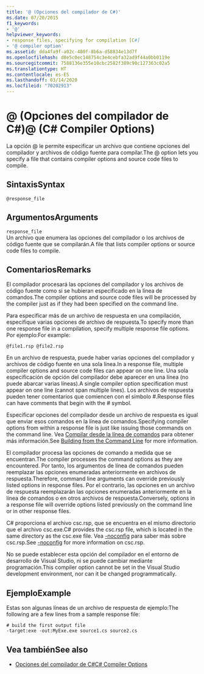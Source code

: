 ```yaml
---
title: '@ (Opciones del compilador de C#)'
ms.date: 07/20/2015
f1_keywords:
- '@'
helpviewer_keywords:
- response files, specifying for compilation [C#]
- '@ compiler option'
ms.assetid: dda4fa9f-a02c-400f-8b6a-d58834e13d7f
ms.openlocfilehash: d8e5c0ec148754c3e4cebfa32ad9f44a0bb0119e
ms.sourcegitcommit: 7588136e355e10cbc2582f389c90c127363c02a5
ms.translationtype: HT
ms.contentlocale: es-ES
ms.lasthandoff: 03/14/2020
ms.locfileid: "70202913"
---
```

# <a name="-c-compiler-options"></a><span data-ttu-id="3a123-102">@ (Opciones del compilador de C#)</span><span class="sxs-lookup"><span data-stu-id="3a123-102">@ (C# Compiler Options)</span></span>
<span data-ttu-id="3a123-103">La opción @ le permite especificar un archivo que contiene opciones del compilador y archivos de código fuente para compilar.</span><span class="sxs-lookup"><span data-stu-id="3a123-103">The @ option lets you specify a file that contains compiler options and source code files to compile.</span></span>  
  
## <a name="syntax"></a><span data-ttu-id="3a123-104">Sintaxis</span><span class="sxs-lookup"><span data-stu-id="3a123-104">Syntax</span></span>  
  
```console  
@response_file  
```  
  
## <a name="arguments"></a><span data-ttu-id="3a123-105">Argumentos</span><span class="sxs-lookup"><span data-stu-id="3a123-105">Arguments</span></span>  
 `response_file`  
 <span data-ttu-id="3a123-106">Un archivo que enumera las opciones del compilador o los archivos de código fuente que se compilarán.</span><span class="sxs-lookup"><span data-stu-id="3a123-106">A file that lists compiler options or source code files to compile.</span></span>  
  
## <a name="remarks"></a><span data-ttu-id="3a123-107">Comentarios</span><span class="sxs-lookup"><span data-stu-id="3a123-107">Remarks</span></span>  
 <span data-ttu-id="3a123-108">El compilador procesará las opciones del compilador y los archivos de código fuente como si se hubieran especificado en la línea de comandos.</span><span class="sxs-lookup"><span data-stu-id="3a123-108">The compiler options and source code files will be processed by the compiler just as if they had been specified on the command line.</span></span>  
  
 <span data-ttu-id="3a123-109">Para especificar más de un archivo de respuesta en una compilación, especifique varias opciones de archivo de respuesta.</span><span class="sxs-lookup"><span data-stu-id="3a123-109">To specify more than one response file in a compilation, specify multiple response file options.</span></span> <span data-ttu-id="3a123-110">Por ejemplo:</span><span class="sxs-lookup"><span data-stu-id="3a123-110">For example:</span></span>  
  
```console  
@file1.rsp @file2.rsp  
```  
  
 <span data-ttu-id="3a123-111">En un archivo de respuesta, puede haber varias opciones del compilador y archivos de código fuente en una sola línea.</span><span class="sxs-lookup"><span data-stu-id="3a123-111">In a response file, multiple compiler options and source code files can appear on one line.</span></span> <span data-ttu-id="3a123-112">Una sola especificación de opción del compilador debe aparecer en una línea (no puede abarcar varias líneas).</span><span class="sxs-lookup"><span data-stu-id="3a123-112">A single compiler option specification must appear on one line (cannot span multiple lines).</span></span> <span data-ttu-id="3a123-113">Los archivos de respuesta pueden tener comentarios que comiencen con el símbolo #.</span><span class="sxs-lookup"><span data-stu-id="3a123-113">Response files can have comments that begin with the # symbol.</span></span>  
  
 <span data-ttu-id="3a123-114">Especificar opciones del compilador desde un archivo de respuesta es igual que enviar esos comandos en la línea de comandos.</span><span class="sxs-lookup"><span data-stu-id="3a123-114">Specifying compiler options from within a response file is just like issuing those commands on the command line.</span></span> <span data-ttu-id="3a123-115">Vea [Compilar desde la línea de comandos](./how-to-set-environment-variables-for-the-visual-studio-command-line.md) para obtener más información.</span><span class="sxs-lookup"><span data-stu-id="3a123-115">See [Building from the Command Line](./how-to-set-environment-variables-for-the-visual-studio-command-line.md) for more information.</span></span>  
  
 <span data-ttu-id="3a123-116">El compilador procesa las opciones de comando a medida que se encuentran.</span><span class="sxs-lookup"><span data-stu-id="3a123-116">The compiler processes the command options as they are encountered.</span></span> <span data-ttu-id="3a123-117">Por tanto, los argumentos de línea de comandos pueden reemplazar las opciones enumeradas anteriormente en archivos de respuesta.</span><span class="sxs-lookup"><span data-stu-id="3a123-117">Therefore, command line arguments can override previously listed options in response files.</span></span> <span data-ttu-id="3a123-118">Por el contrario, las opciones en un archivo de respuesta reemplazarán las opciones enumeradas anteriormente en la línea de comandos o en otros archivos de respuesta.</span><span class="sxs-lookup"><span data-stu-id="3a123-118">Conversely, options in a response file will override options listed previously on the command line or in other response files.</span></span>  
  
 <span data-ttu-id="3a123-119">C# proporciona el archivo csc.rsp, que se encuentra en el mismo directorio que el archivo csc.exe.</span><span class="sxs-lookup"><span data-stu-id="3a123-119">C# provides the csc.rsp file, which is located in the same directory as the csc.exe file.</span></span> <span data-ttu-id="3a123-120">Vea [-noconfig](./noconfig-compiler-option.md) para saber más sobre csc.rsp.</span><span class="sxs-lookup"><span data-stu-id="3a123-120">See [-noconfig](./noconfig-compiler-option.md) for more information on csc.rsp.</span></span>  
  
 <span data-ttu-id="3a123-121">No se puede establecer esta opción del compilador en el entorno de desarrollo de Visual Studio, ni se puede cambiar mediante programación.</span><span class="sxs-lookup"><span data-stu-id="3a123-121">This compiler option cannot be set in the Visual Studio development environment, nor can it be changed programmatically.</span></span>  
  
## <a name="example"></a><span data-ttu-id="3a123-122">Ejemplo</span><span class="sxs-lookup"><span data-stu-id="3a123-122">Example</span></span>  
 <span data-ttu-id="3a123-123">Estas son algunas líneas de un archivo de respuesta de ejemplo:</span><span class="sxs-lookup"><span data-stu-id="3a123-123">The following are a few lines from a sample response file:</span></span>  
  
```console  
# build the first output file  
-target:exe -out:MyExe.exe source1.cs source2.cs  
```  
  
## <a name="see-also"></a><span data-ttu-id="3a123-124">Vea también</span><span class="sxs-lookup"><span data-stu-id="3a123-124">See also</span></span>

- [<span data-ttu-id="3a123-125">Opciones del compilador de C#</span><span class="sxs-lookup"><span data-stu-id="3a123-125">C# Compiler Options</span></span>](./index.md)
